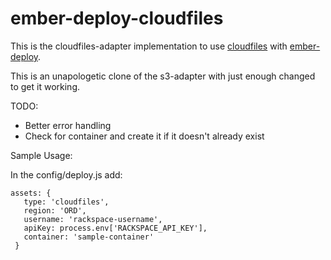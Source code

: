# ember-deploy-cloudfiles 

This is the cloudfiles-adapter implementation to use [cloudfiles](http://www.rackspace.com/cloud/files) with
[ember-deploy](https://github.com/levelbossmike/ember-deploy).

This is an unapologetic clone of the s3-adapter with just enough changed to get it working.

TODO:
- Better error handling
- Check for container and create it if it doesn't already exist

Sample Usage:

In the config/deploy.js add: 

    assets: {
       type: 'cloudfiles',
       region: 'ORD',
       username: 'rackspace-username',
       apiKey: process.env['RACKSPACE_API_KEY'],
       container: 'sample-container'
     }
